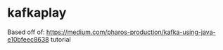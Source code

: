 # kafkaplay


Based off of: https://medium.com/pharos-production/kafka-using-java-e10bfeec8638 tutorial